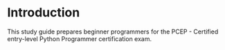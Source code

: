 # Introduction

This study guide prepares beginner programmers for the PCEP - Certified entry-level Python Programmer certification exam.
